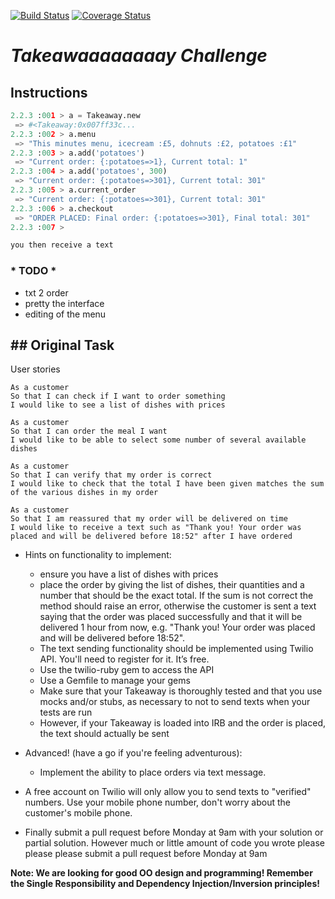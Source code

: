 [![Build Status](https://travis-ci.org/makersacademy/takeaway-challenge.svg?branch=master)](https://travis-ci.org/makersacademy/takeaway-challenge)
[![Coverage Status](https://coveralls.io/repos/makersacademy/takeaway-challenge/badge.png)](https://coveralls.io/r/makersacademy/takeaway-challenge)

*Takeawaaaaaaaay Challenge*
==================

## Instructions

```python
2.2.3 :001 > a = Takeaway.new
 => #<Takeaway:0x007ff33c...
2.2.3 :002 > a.menu
 => "This minutes menu, icecream :£5, dohnuts :£2, potatoes :£1"
2.2.3 :003 > a.add('potatoes')
 => "Current order: {:potatoes=>1}, Current total: 1"
2.2.3 :004 > a.add('potatoes', 300)
 => "Current order: {:potatoes=>301}, Current total: 301"
2.2.3 :005 > a.current_order
 => "Current order: {:potatoes=>301}, Current total: 301"
2.2.3 :006 > a.checkout
 => "ORDER PLACED: Final order: {:potatoes=>301}, Final total: 301"
2.2.3 :007 >

you then receive a text
```

### * TODO *
- txt 2 order
- pretty the interface
- editing of the menu


## Original Task
-----
User stories
```
As a customer
So that I can check if I want to order something
I would like to see a list of dishes with prices

As a customer
So that I can order the meal I want
I would like to be able to select some number of several available dishes

As a customer
So that I can verify that my order is correct
I would like to check that the total I have been given matches the sum of the various dishes in my order

As a customer
So that I am reassured that my order will be delivered on time
I would like to receive a text such as "Thank you! Your order was placed and will be delivered before 18:52" after I have ordered
```

* Hints on functionality to implement:
  * ensure you have a list of dishes with prices
  * place the order by giving the list of dishes, their quantities and a number that should be the exact total. If the sum is not correct the method should raise an error, otherwise the customer is sent a text saying that the order was placed successfully and that it will be delivered 1 hour from now, e.g. "Thank you! Your order was placed and will be delivered before 18:52".
  * The text sending functionality should be implemented using Twilio API. You'll need to register for it. It’s free.
  * Use the twilio-ruby gem to access the API
  * Use a Gemfile to manage your gems
  * Make sure that your Takeaway is thoroughly tested and that you use mocks and/or stubs, as necessary to not to send texts when your tests are run
  * However, if your Takeaway is loaded into IRB and the order is placed, the text should actually be sent

* Advanced! (have a go if you're feeling adventurous):
  * Implement the ability to place orders via text message.

* A free account on Twilio will only allow you to send texts to "verified" numbers. Use your mobile phone number, don't worry about the customer's mobile phone.
* Finally submit a pull request before Monday at 9am with your solution or partial solution.  However much or little amount of code you wrote please please please submit a pull request before Monday at 9am


**Note: We are looking for good OO design and programming! Remember the Single Responsibility and Dependency Injection/Inversion principles!**
